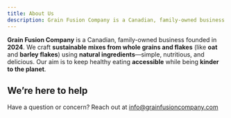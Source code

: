 ```yaml
---
title: About Us
description: Grain Fusion Company is a Canadian, family-owned business making sustainable whole-grain mixes with natural ingredients since 2024.
---
```


**Grain Fusion Company** is a Canadian, family-owned business founded in **2024**. We craft **sustainable mixes from whole grains and flakes** (like **oat** and **barley flakes**) using **natural ingredients**—simple, nutritious, and delicious. Our aim is to keep healthy eating **accessible** while being **kinder to the planet**.

## We’re here to help
Have a question or concern? Reach out at info@grainfusioncompany.com